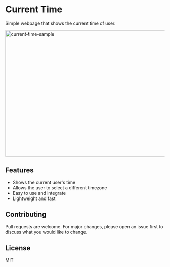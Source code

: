 # Current Time

Simple webpage that shows the current time of user.

<img width="733" height="398" alt="current-time-sample" src="https://github.com/user-attachments/assets/05f19e51-a21e-4cef-8f45-9c6a78ff73b3" />

## Features

- Shows the current user's time
- Allows the user to select a different timezone
- Easy to use and integrate
- Lightweight and fast

## Contributing

Pull requests are welcome. For major changes, please open an issue first
to discuss what you would like to change.

## License

MIT
